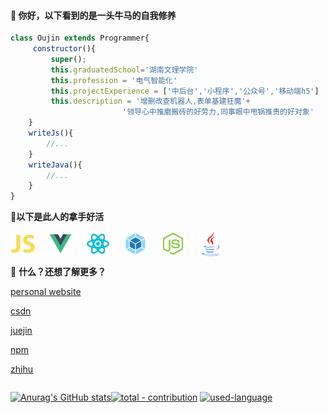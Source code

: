 

#### :cactus: 你好，以下看到的是一头牛马的自我修养

 
```js 
class Oujin extends Programmer{
     constructor(){
         super();
         this.graduatedSchool='湖南文理学院'
         this.profession = '电气智能化'
         this.projectExperience = ['中后台','小程序','公众号','移动端h5']
         this.description = '增删改查机器人,表单基建狂魔'+
                         '领导心中推磨搬砖的好劳力,同事眼中甩锅推责的好对象'
	}
	writeJs(){
		//...
	}
	writeJava(){
		//...
	}
}
```


 
:herb:<b>以下是此人的拿手好活</b>
<div style="display:flex">
<img src="https://github.com/ou-jin/picture/blob/master/js.png?raw=true" height=40px style="margin-right:20px">
<img src="https://github.com/ou-jin/picture/blob/master/Vue.png?raw=true" height=40px style="margin-right:20px">
<img src="https://github.com/ou-jin/picture/blob/master/react.png?raw=true" height=40px style="margin-right:20px">
<img src="https://github.com/ou-jin/picture/blob/master/Webpack.png?raw=true" height=40px style="margin-right:20px">
<img src="https://github.com/ou-jin/picture/blob/master/node_js.png?raw=true" height=40px style="margin-right:20px">
<img src="https://github.com/ou-jin/picture/blob/master/java.png?raw=true" height=40px style="margin-right:20px">
</div>

:evergreen_tree: <b>什么？还想了解更多？</b>

[personal website](http://124.223.39.243/ "personal website")

[csdn](https://blog.csdn.net/weixin_39168678?spm=1000.2115.3001.5343"csdn")

[juejin](https://juejin.cn/user/4195392102602605"juejin")

[npm](https://www.npmjs.com/~oujin "npm")

[zhihu](https://www.zhihu.com/people/xie-dai-ma-ru-ci-you-qu "zhihu")

<div  style="display: inline-flex;">
    
[![Anurag's GitHub stats](https://github-readme-stats.vercel.app/api?username=ou-jin)](https://github.com/anuraghazra/github-readme-stats)
 
[![total - contribution](https://github-readme-streak-stats.herokuapp.com/?user=ou-jin)](https://github-readme-streak-stats.herokuapp.com/ )
[![used-language](https://github-readme-stats.vercel.app/api/top-langs/?username=ou-jin&layout=compact&hide=html)](https://github-readme-stats.vercel.app/api/top-langs/)
</div>





 

